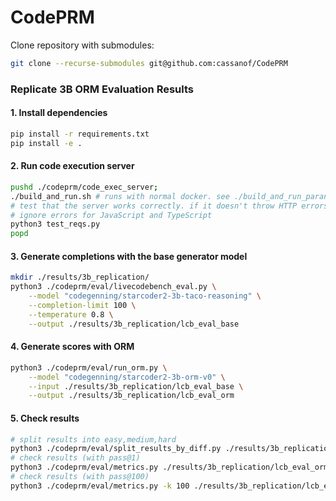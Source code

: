 # CodePRM

Clone repository with submodules:

```bash
git clone --recurse-submodules git@github.com:cassanof/CodePRM
```

### Replicate 3B ORM Evaluation Results

#### 1. Install dependencies

```bash
pip install -r requirements.txt
pip install -e .
```

#### 2. Run code execution server

```bash
pushd ./codeprm/code_exec_server;
./build_and_run.sh # runs with normal docker. see ./build_and_run_paranoid.sh to run with gVisor
# test that the server works correctly. if it doesn't throw HTTP errors, it should be fine.
# ignore errors for JavaScript and TypeScript
python3 test_reqs.py
popd
```

#### 3. Generate completions with the base generator model

```bash
mkdir ./results/3b_replication/
python3 ./codeprm/eval/livecodebench_eval.py \
    --model "codegenning/starcoder2-3b-taco-reasoning" \
    --completion-limit 100 \
    --temperature 0.8 \
    --output ./results/3b_replication/lcb_eval_base
```

#### 4. Generate scores with ORM

```bash
python3 ./codeprm/eval/run_orm.py \
    --model "codegenning/starcoder2-3b-orm-v0" \
    --input ./results/3b_replication/lcb_eval_base \
    --output ./results/3b_replication/lcb_eval_orm
```

#### 5. Check results

```bash
# split results into easy,medium,hard
python3 ./codeprm/eval/split_results_by_diff.py ./results/3b_replication/lcb_eval_orm
# check results (with pass@1)
python3 ./codeprm/eval/metrics.py ./results/3b_replication/lcb_eval_orm* | column -s, -t
# check results (with pass@100)
python3 ./codeprm/eval/metrics.py -k 100 ./results/3b_replication/lcb_eval_orm* | column -s, -t
```
